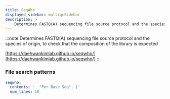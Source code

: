 ```yaml
---
title: SeqWho
displayed_sidebar: multiqcSidebar
description: >
    Determines FASTQ(A) sequencing file source protocol and the species of origin, to check that the composition of the library is expected
---
```


<!--
~~~~~ DO NOT EDIT ~~~~~
This file is autogenerated from the MultiQC module python docstring.
Do not edit the markdown, it will be overwritten.

File path for the source of this content: multiqc/modules/seqwho/seqwho.py
~~~~~~~~~~~~~~~~~~~~~~~
-->

:::note
Determines FASTQ(A) sequencing file source protocol and the species of origin, to check that the composition of the library is expected

[https://daehwankimlab.github.io/seqwho/](https://daehwankimlab.github.io/seqwho/)
:::

### File search patterns

```yaml
seqwho:
  contents: '  "Per Base Seq": ['
  num_lines: 10
```
    